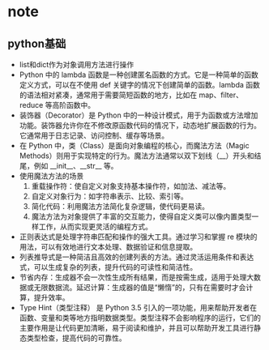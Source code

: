 # note
## python基础
- list和dict作为对象调用方法进行操作
- Python 中的 lambda 函数是一种创建匿名函数的方式。它是一种简单的函数定义方式，可以在不使用 def 关键字的情况下创建简单的函数。lambda 函数的语法相对紧凑，通常用于需要简短函数的地方，比如在 map、filter、reduce 等高阶函数中。
- 装饰器（Decorator）是 Python 中的一种设计模式，用于为函数或方法增加功能。装饰器允许你在不修改原函数代码的情况下，动态地扩展函数的行为。它通常用于日志记录、访问控制、缓存等场景。
- 在 Python 中，类（Class）是面向对象编程的核心，而魔法方法（Magic Methods）则用于实现特定的行为。魔法方法通常以双下划线（__）开头和结尾，例如 \_\_init\_\_、\_\_str\_\_ 等。
- 使用魔法方法的场景
  1. 重载操作符：使自定义对象支持基本操作符，如加法、减法等。
  2. 自定义对象行为：如字符串表示、比较、索引等。
  3. 简化代码：利用魔法方法简化复杂逻辑，使代码更易读。
  4. 魔法方法为对象提供了丰富的交互能力，使得自定义类可以像内置类型一样工作，从而实现更灵活的编程方式。
- 正则表达式是处理字符串匹配和操作的强大工具。通过学习和掌握 re 模块的用法，可以有效地进行文本处理、数据验证和信息提取。
- 列表推导式是一种简洁且高效的创建列表的方法。通过灵活运用条件和表达式，可以生成复杂的列表，提升代码的可读性和简洁性。
- 节省内存：生成器不会一次性生成所有结果，而是按需生成，适用于处理大数据或无限数据流。延迟计算：生成器的值是“懒惰”的，只有在需要时才会计算，提升效率。
- Type Hint（类型注释） 是 Python 3.5 引入的一项功能，用来帮助开发者在函数、变量和类等地方指明数据类型。类型注释不会影响程序的运行，它们的主要作用是让代码更加清晰，易于阅读和维护，并且可以帮助开发工具进行静态类型检查，提高代码的可靠性。
